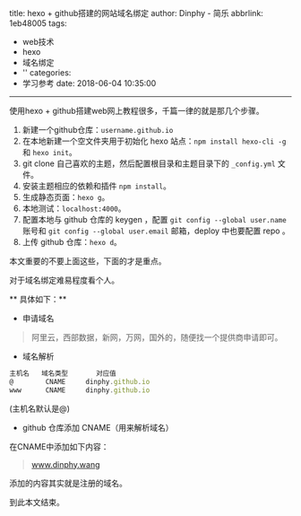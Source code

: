 title: hexo + github搭建的网站域名绑定
author: Dinphy - 简乐
abbrlink: 1eb48005
tags:
  - web技术
  - hexo
  - 域名绑定
  - ''
categories:
  - 学习参考
date: 2018-06-04 10:35:00
---
使用hexo + github搭建web网上教程很多，千篇一律的就是那几个步骤。

1. 新建一个github仓库：`username.github.io`
2. 在本地新建一个空文件夹用于初始化 hexo 站点：`npm install hexo-cli -g` 和 `hexo init`。
3. git clone 自己喜欢的主题，然后配置根目录和主题目录下的 `_config.yml` 文件。
4. 安装主题相应的依赖和插件 `npm install`。
5. 生成静态页面：`hexo g`。
6. 本地测试：`localhost:4000`。
7. 配置本地与 github 仓库的 keygen ，配置 `git config --global user.name` 账号和 `git config --global user.email` 邮箱，deploy 中也要配置 repo 。
8. 上传 github 仓库：`hexo d`。

本文重要的不要上面这些，下面的才是重点。

对于域名绑定难易程度看个人。

** 具体如下：**

- 申请域名

> 阿里云，西部数据，新网，万网，国外的，随便找一个提供商申请即可。

- 域名解析
```js
主机名   域名类型       对应值
@        CNAME     dinphy.github.io
www      CNAME     dinphy.github.io
```
(主机名默认是@)

- github 仓库添加 CNAME（用来解析域名）

在CNAME中添加如下内容：

> www.dinphy.wang

添加的内容其实就是注册的域名。

到此本文结束。
